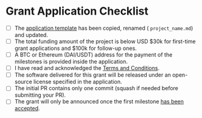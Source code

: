 # Grant Application Checklist

- [ ] The [application template](https://github.com/w3f/Open-Grants-Program/blob/master/applications/application-template.md) has been copied, renamed ( `project_name.md`) and updated.
- [ ] The total funding amount of the project is below USD $30k for first-time grant applications and $100k for follow-up ones.
- [ ] A BTC or Ethereum (DAI/USDT) address for the payment of the milestones is provided inside the application.
- [ ] I have read and acknowledged the [Terms and Conditions](https://github.com/w3f/Open-Grants-Program/blob/master/src/T&Cs.md).
- [ ] The software delivered for this grant will be released under an open-source license specified in the application.
- [ ] The initial PR contains only one commit (squash if needed before submitting your PR).
- [ ] The grant will only be announced once the first milestone [has been accepted](https://github.com/w3f/Grant-Milestone-Delivery).
